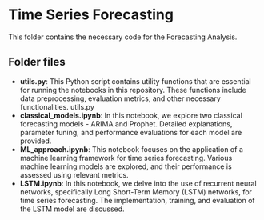 # Time Series Forecasting
This folder contains the necessary code for the Forecasting Analysis.

## Folder files

 + **utils.py**:  This Python script contains utility functions that are essential for running the notebooks in this repository. These functions include data preprocessing, evaluation metrics, and other necessary functionalities.
utils.py
 + **classical_models.ipynb**: In this notebook, we explore two classical forecasting models - ARIMA and Prophet. Detailed explanations, parameter tuning, and performance evaluations for each model are provided.
 + **ML_approach.ipynb**: This notebook focuses on the application of a machine learning framework for time series forecasting. Various machine learning models are explored, and their performance is assessed using relevant metrics.
 + **LSTM.ipynb**: In this notebook, we delve into the use of recurrent neural networks, specifically Long Short-Term Memory (LSTM) networks, for time series forecasting. The implementation, training, and evaluation of the LSTM model are discussed.
